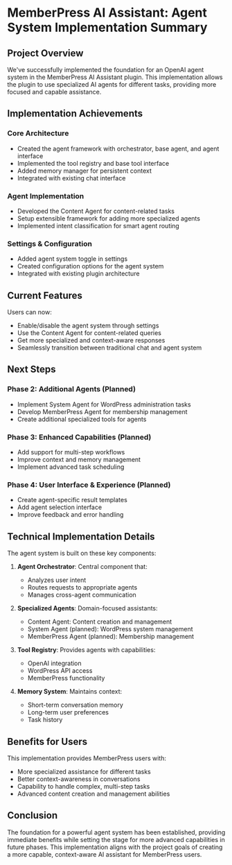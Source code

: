 # MemberPress AI Assistant: Agent System Implementation Summary

## Project Overview

We've successfully implemented the foundation for an OpenAI agent system in the MemberPress AI Assistant plugin. This implementation allows the plugin to use specialized AI agents for different tasks, providing more focused and capable assistance.

## Implementation Achievements

### Core Architecture
- Created the agent framework with orchestrator, base agent, and agent interface
- Implemented the tool registry and base tool interface
- Added memory manager for persistent context
- Integrated with existing chat interface

### Agent Implementation
- Developed the Content Agent for content-related tasks
- Setup extensible framework for adding more specialized agents
- Implemented intent classification for smart agent routing

### Settings & Configuration
- Added agent system toggle in settings
- Created configuration options for the agent system
- Integrated with existing plugin architecture

## Current Features

Users can now:
- Enable/disable the agent system through settings
- Use the Content Agent for content-related queries
- Get more specialized and context-aware responses
- Seamlessly transition between traditional chat and agent system

## Next Steps

### Phase 2: Additional Agents (Planned)
- Implement System Agent for WordPress administration tasks
- Develop MemberPress Agent for membership management
- Create additional specialized tools for agents

### Phase 3: Enhanced Capabilities (Planned)
- Add support for multi-step workflows
- Improve context and memory management
- Implement advanced task scheduling

### Phase 4: User Interface & Experience (Planned)
- Create agent-specific result templates
- Add agent selection interface
- Improve feedback and error handling

## Technical Implementation Details

The agent system is built on these key components:

1. **Agent Orchestrator**: Central component that:
   - Analyzes user intent
   - Routes requests to appropriate agents
   - Manages cross-agent communication

2. **Specialized Agents**: Domain-focused assistants:
   - Content Agent: Content creation and management
   - System Agent (planned): WordPress system management
   - MemberPress Agent (planned): Membership management

3. **Tool Registry**: Provides agents with capabilities:
   - OpenAI integration
   - WordPress API access
   - MemberPress functionality

4. **Memory System**: Maintains context:
   - Short-term conversation memory
   - Long-term user preferences
   - Task history

## Benefits for Users

This implementation provides MemberPress users with:
- More specialized assistance for different tasks
- Better context-awareness in conversations
- Capability to handle complex, multi-step tasks
- Advanced content creation and management abilities

## Conclusion

The foundation for a powerful agent system has been established, providing immediate benefits while setting the stage for more advanced capabilities in future phases. This implementation aligns with the project goals of creating a more capable, context-aware AI assistant for MemberPress users.